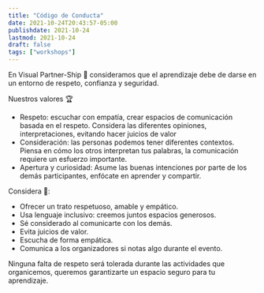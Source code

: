 ```yaml
---
title: "Código de Conducta"
date: 2021-10-24T20:43:57-05:00
publishdate: 2021-10-24
lastmod: 2021-10-24
draft: false
tags: ["workshops"]
---
```


En Visual Partner-Ship 💖 consideramos que el aprendizaje debe de darse en un entorno de respeto, confianza y seguridad.

Nuestros valores 🏆

- Respeto: escuchar con empatía, crear espacios de comunicación basada en el respeto. Considera las diferentes opiniones, interpretaciones, evitando hacer juicios de valor
- Consideración: las personas podemos tener diferentes contextos. Piensa en cómo los otros interpretan tus palabras, la comunicación requiere un esfuerzo importante.
- Apertura y curiosidad: Asume las buenas intenciones por parte de los demás participantes, enfócate en aprender y compartir.

Considera 💖:
- Ofrecer un trato respetuoso, amable y empático.
- Usa lenguaje inclusivo: creemos juntos espacios generosos.
- Sé considerado al comunicarte con los demás.
- Evita juicios de valor.
- Escucha de forma empática.
- Comunica a los organizadores si notas algo durante el evento.

Ninguna falta de respeto será tolerada durante las actividades que organicemos, queremos garantizarte un espacio seguro para tu aprendizaje.

